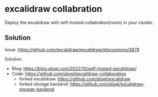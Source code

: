 # excalidraw collabration

Deploy the excalidraw with sefl-hosted collabration(room) in your cluster.

## Solution

Issue: <https://github.com/excalidraw/excalidraw/discussions/3879>

Solution:

- Blog: <https://blog.alswl.com/2022/10/self-hosted-excalidraw/>
- Code: <https://github.com/alswl/excalidraw-collaboration>
  - forked excalidraw: <https://github.com/alswl/excalidraw>
  - forked storage backend: <https://github.com/alswl/excalidraw-storage-backend>
